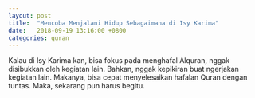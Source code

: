 ```yaml
---
layout: post
title:  "Mencoba Menjalani Hidup Sebagaimana di Isy Karima"
date:   2018-09-19 13:16:00 +0800
categories: quran
---
```

Kalau di Isy Karima kan, bisa fokus pada menghafal Alquran, nggak disibukkan oleh kegiatan lain. Bahkan, nggak kepikiran buat ngerjakan kegiatan lain. Makanya, bisa cepat menyelesaikan hafalan Quran dengan tuntas. Maka, sekarang pun harus begitu.